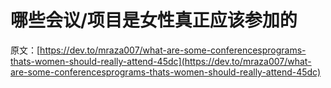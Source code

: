 # 哪些会议/项目是女性真正应该参加的

原文：[https://dev.to/mraza007/what-are-some-conferencesprograms-thats-women-should-really-attend-45dc](https://dev.to/mraza007/what-are-some-conferencesprograms-thats-women-should-really-attend-45dc)